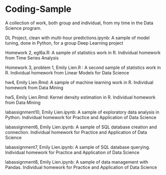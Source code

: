 # Coding-Sample
A collection of work, both group and individual, from my time in the Data Science program.

DL Project, clean with multi-hour predictions.ipynb: A sample of model tuning, done in Python, for a group Deep Learning project

Homework 2, egl6a.R: A sample of statistics work in R. Individual homework from Time Series Analysis

Homework 3, problem 1, Emily Lien.R : A second sample of statistics work in R. Individual homework from Linear Models for Data Science

hw4, Emily Lien.Rmd: A sample of machine learning work in R. Individual homework from Data Mining

hw5, Emily Lien.Rmd: Kernel density estimation in R. Individual homework from Data Mining

labassignment10, Emily Lien.ipynb: A sample of exploratory data analysis in Python. Individual homework for Practice and Application of Data Science

labassignment6, Emily Lien.ipynb: A sample of SQL database creation and connection. Individual homework for Practice and Application of Data Science

labassignment7, Emily Lien.ipynb: A sample of SQL database querying. Individual homework for Practice and Application of Data Science

labassignment8, Emily Lien.ipynb: A sample of data management with Pandas. Individual homework for Practice and Application of Data Science
